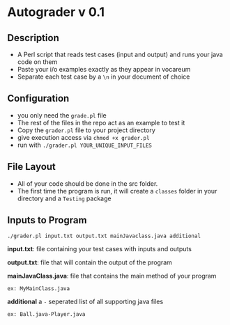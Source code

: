 # Autograder v 0.1
## Description
- A Perl script that reads test cases (input and output) and runs your java code on them
- Paste your i/o examples exactly as they appear in vocareum
- Separate each test case by a `\n` in your document of choice
## Configuration
- you only need the `grade.pl` file
- The rest of the files in the repo act as an example to test it
- Copy the `grader.pl` file to your project directory
- give execution access via `chmod +x grader.pl`
- run with `./grader.pl YOUR_UNIQUE_INPUT_FILES`
## File Layout
- All of your code should be done in the src folder.
- The first time the program is run, it will create a `classes` folder in your directory and a `Testing` package
## Inputs to Program
`./grader.pl input.txt output.txt mainJavaclass.java additional`

**input.txt**: file containing your test cases with inputs and outputs

**output.txt**: file that will contain the output of the program

**mainJavaClass.java**: file that contains the main method of your program

    ex: MyMainClass.java

**additional** a `-` seperated list of all supporting java files

    ex: Ball.java-Player.java



